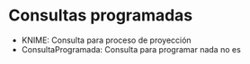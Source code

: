 # Consultas programadas

- KNIME: Consulta para proceso de proyección
- ConsultaProgramada: Consulta para programar
nada
no es